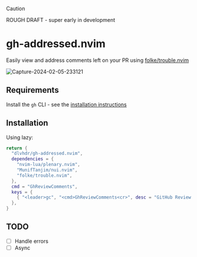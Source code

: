 > [!CAUTION]
> ROUGH DRAFT - super early in development

# gh-addressed.nvim

Easily view and address comments left on your PR using [folke/trouble.nvim](https://github.com/folke/trouble.nvim)

![Capture-2024-02-05-233121](https://github.com/dlvhdr/gh-addressed.nvim/assets/6196971/3cdc9949-3cc0-45a6-9301-f72aeb8c88de)

## Requirements

Install the `gh` CLI - see the [installation instructions](https://github.com/cli/cli#installation)

## Installation

Using lazy:

```lua
return {
  "dlvhdr/gh-addressed.nvim",
  dependencies = {
    "nvim-lua/plenary.nvim",
    "MunifTanjim/nui.nvim",
    "folke/trouble.nvim",
  },
  cmd = "GhReviewComments",
  keys = {
    { "<leader>gc", "<cmd>GhReviewComments<cr>", desc = "GitHub Review Comments" },
  },
}
```

## TODO

- [ ] Handle errors
- [ ] Async
